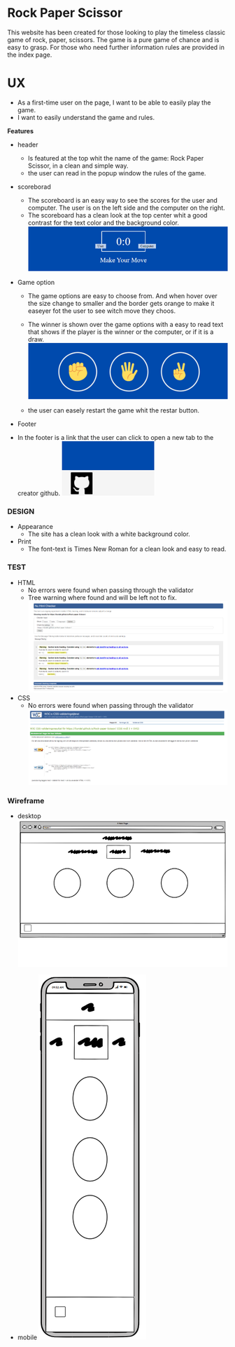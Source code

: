 # Rock Paper Scissor 
This website has been created for those looking to play the timeless classic game of rock, paper, scissors. The game is a pure game of chance and is easy to grasp. For those who need further information rules are provided in the index page.

# UX
 - As a first-time user on the page, I want to be able to easily play the game.
 - I want to easily understand the game and rules.


__Features__

 - header
    - Is featured at the top whit the name of the game: Rock Paper Scissor, in a clean and simple way.
    - the user can read in the popup window the rules of the game.

- scoreborad
    - The scoreboard is an easy way to see the scores for the user and computer. The user is on the left side and the computer on the right.
    - The scoreboard has a clean look at the top center whit a good contrast for the text color and the background color. 
    ![image](document/scorebord.png)

- Game option
    - The game options are easy to choose from. And when hover over the size change to smaller and the border gets orange to make it easeyer fot the user to see witch move they choos.
    - The winner is shown over the game options with a easy to read text that shows if the player is the winner or the computer, or if it is a draw.
     ![image](document/r-p-s.png)

    - the user can easely restart the game whit the restar button.

- Footer
 - In the footer is a link that the user can click to open a new tab to the creator github.
 ![image](document/link.png)
 
### DESIGN
- Appearance
  - The site has a clean look with a white background color.
- Print
  - The font-text is Times New Roman for a clean look and easy to read.

### TEST
- HTML
  - No errors were found when passing through the validator 
  - Tree warning where found and will be left not to fix.
  ![image](document/html-vali-rps.png)
- CSS 
  - No errors were found when passing through the validator 
  ![image](document/css-vali-rps.png)


### Wireframe

- desktop
    ![image](document/rps-w.png)

- mobile
    ![image](document/m-rps-w.png)

